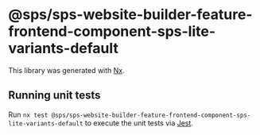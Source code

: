 # @sps/sps-website-builder-feature-frontend-component-sps-lite-variants-default

This library was generated with [Nx](https://nx.dev).

## Running unit tests

Run `nx test @sps/sps-website-builder-feature-frontend-component-sps-lite-variants-default` to execute the unit tests via [Jest](https://jestjs.io).
